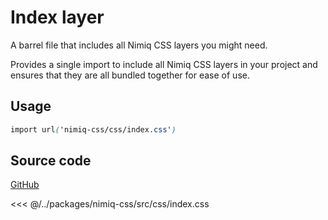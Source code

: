 # Index layer

A barrel file that includes all Nimiq CSS layers you might need.

Provides a single import to include all Nimiq CSS layers in your project and ensures that they are all bundled together for ease of use.

## Usage

```css
import url('nimiq-css/css/index.css')
```

## Source code

<a href="https://github.com/onmax/nimiq-ui/tree/main/packages/nimiq-css/src/css/index.css" nq-arrow target="_blank">GitHub</a>

<<< @/../packages/nimiq-css/src/css/index.css
